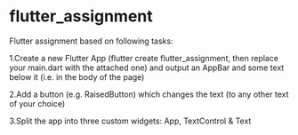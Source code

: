 # flutter_assignment

Flutter assignment based on following tasks:

1.Create a new Flutter App (flutter create flutter_assignment, then replace your main.dart with the attached one) and output an AppBar and some text below it (i.e. in the body of the page)

2.Add a button (e.g. RaisedButton) which changes the text (to any other text of your choice)

3.Split the app into three custom widgets: App, TextControl & Text
